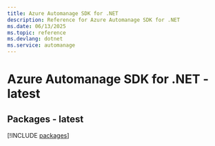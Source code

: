 ```yaml
---
title: Azure Automanage SDK for .NET
description: Reference for Azure Automanage SDK for .NET
ms.date: 06/13/2025
ms.topic: reference
ms.devlang: dotnet
ms.service: automanage
---
```

# Azure Automanage SDK for .NET - latest
## Packages - latest
[!INCLUDE [packages](automanage-index.md)]